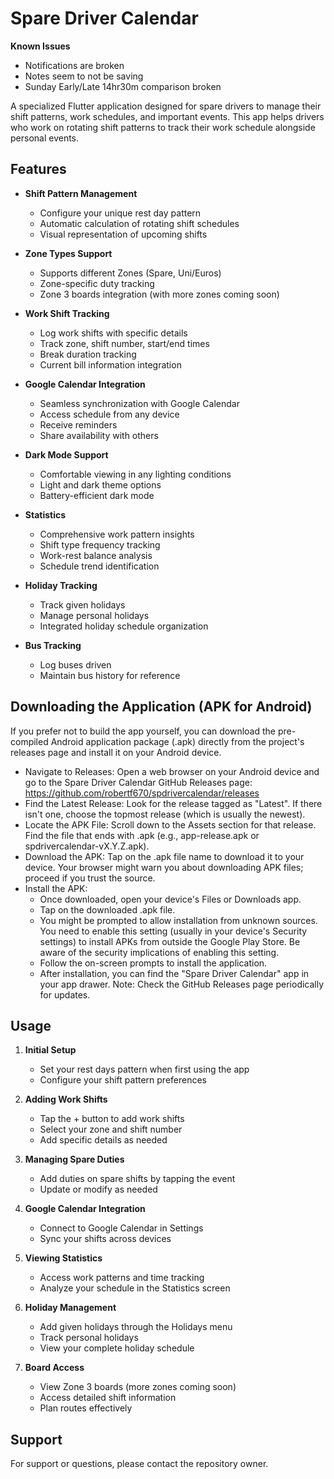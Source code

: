 # Spare Driver Calendar

**Known Issues**
- Notifications are broken
- Notes seem to not be saving
- Sunday Early/Late 14hr30m comparison broken

A specialized Flutter application designed for spare drivers to manage their shift patterns, work schedules, and important events. This app helps drivers who work on rotating shift patterns to track their work schedule alongside personal events.

## Features

- **Shift Pattern Management**
  - Configure your unique rest day pattern
  - Automatic calculation of rotating shift schedules
  - Visual representation of upcoming shifts

- **Zone Types Support**
  - Supports different Zones (Spare, Uni/Euros)
  - Zone-specific duty tracking
  - Zone 3 boards integration (with more zones coming soon)

- **Work Shift Tracking**
  - Log work shifts with specific details
  - Track zone, shift number, start/end times
  - Break duration tracking
  - Current bill information integration

- **Google Calendar Integration**
  - Seamless synchronization with Google Calendar
  - Access schedule from any device
  - Receive reminders
  - Share availability with others

- **Dark Mode Support**
  - Comfortable viewing in any lighting conditions
  - Light and dark theme options
  - Battery-efficient dark mode

- **Statistics**
  - Comprehensive work pattern insights
  - Shift type frequency tracking
  - Work-rest balance analysis
  - Schedule trend identification

- **Holiday Tracking**
  - Track given holidays
  - Manage personal holidays
  - Integrated holiday schedule organization

- **Bus Tracking**
  - Log buses driven
  - Maintain bus history for reference

## Downloading the Application (APK for Android)
If you prefer not to build the app yourself, you can download the pre-compiled Android application package (.apk) directly from the project's releases page and install it on your Android device.
 * Navigate to Releases: Open a web browser on your Android device and go to the Spare Driver Calendar GitHub Releases page:
   https://github.com/robertf670/spdrivercalendar/releases
 * Find the Latest Release: Look for the release tagged as "Latest". If there isn't one, choose the topmost release (which is usually the newest).
 * Locate the APK File: Scroll down to the Assets section for that release. Find the file that ends with .apk (e.g., app-release.apk or spdrivercalendar-vX.Y.Z.apk).
 * Download the APK: Tap on the .apk file name to download it to your device. Your browser might warn you about downloading APK files; proceed if you trust the source.
 * Install the APK:
   * Once downloaded, open your device's Files or Downloads app.
   * Tap on the downloaded .apk file.
   * You might be prompted to allow installation from unknown sources. You need to enable this setting (usually in your device's Security settings) to install APKs from outside the Google Play Store. Be aware of the security implications of enabling this setting.
   * Follow the on-screen prompts to install the application.
   * After installation, you can find the "Spare Driver Calendar" app in your app drawer.
Note: Check the GitHub Releases page periodically for updates.
   
## Usage

1. **Initial Setup**
   - Set your rest days pattern when first using the app
   - Configure your shift pattern preferences

2. **Adding Work Shifts**
   - Tap the + button to add work shifts
   - Select your zone and shift number
   - Add specific details as needed

3. **Managing Spare Duties**
   - Add duties on spare shifts by tapping the event
   - Update or modify as needed

4. **Google Calendar Integration**
   - Connect to Google Calendar in Settings
   - Sync your shifts across devices

5. **Viewing Statistics**
   - Access work patterns and time tracking
   - Analyze your schedule in the Statistics screen

6. **Holiday Management**
   - Add given holidays through the Holidays menu
   - Track personal holidays
   - View your complete holiday schedule

7. **Board Access**
   - View Zone 3 boards (more zones coming soon)
   - Access detailed shift information
   - Plan routes effectively

## Support

For support or questions, please contact the repository owner.
